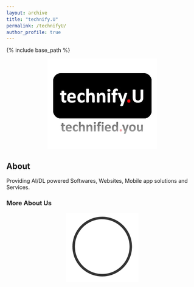 ```yaml
---
layout: archive
title: "technify.U"
permalink: /technifyU/
author_profile: true
---
```


{% include base_path %}
<link rel="icon" type="image/png" href="{{ base_path }}/images/technifyU/log.png?v=M44lzPylqQ" sizes="16x16">


<center><img src = '/images/technifyU/tu.png'></center>

## About 

Providing AI/DL powered Softwares, Websites, Mobile app solutions and Services.

### More About Us

<center><img src = "https://github.com/Mr-TalhaIlyas/Mr-TalhaIlyas.github.io/raw/master/images/loading.gif" ></center>
